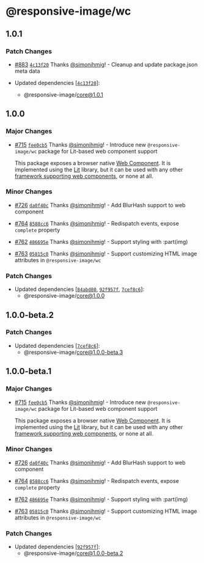 # @responsive-image/wc

## 1.0.1

### Patch Changes

- [#883](https://github.com/simonihmig/responsive-image/pull/883) [`4c13f20`](https://github.com/simonihmig/responsive-image/commit/4c13f20f912a5308a347695798a8bc0c7c4187a1) Thanks [@simonihmig](https://github.com/simonihmig)! - Cleanup and update package.json meta data

- Updated dependencies [[`4c13f20`](https://github.com/simonihmig/responsive-image/commit/4c13f20f912a5308a347695798a8bc0c7c4187a1)]:
  - @responsive-image/core@1.0.1

## 1.0.0

### Major Changes

- [#715](https://github.com/simonihmig/responsive-image/pull/715) [`fee0cb5`](https://github.com/simonihmig/responsive-image/commit/fee0cb5a6deb05556f556f1a5f25549fa9e05598) Thanks [@simonihmig](https://github.com/simonihmig)! - Introduce new `@responsive-image/wc` package for Lit-based web component support

  This package exposes a browser native [Web Component](https://developer.mozilla.org/en-US/docs/Web/API/Web_components#specifications). It is implemented using the [Lit](https://lit.dev/) library, but it can be used with any other [framework supporting web components](https://custom-elements-everywhere.com/), or none at all.

### Minor Changes

- [#726](https://github.com/simonihmig/responsive-image/pull/726) [`da0f40c`](https://github.com/simonihmig/responsive-image/commit/da0f40cfd1cfeca1b4005d6359a40b01c4f66b7d) Thanks [@simonihmig](https://github.com/simonihmig)! - Add BlurHash support to web component

- [#764](https://github.com/simonihmig/responsive-image/pull/764) [`8588cc6`](https://github.com/simonihmig/responsive-image/commit/8588cc6f8ed200c49353f7bd3652dd70e11aa9e2) Thanks [@simonihmig](https://github.com/simonihmig)! - Redispatch events, expose `complete` property

- [#762](https://github.com/simonihmig/responsive-image/pull/762) [`486695e`](https://github.com/simonihmig/responsive-image/commit/486695e083446f6a9c7deda5c086fbb641cee967) Thanks [@simonihmig](https://github.com/simonihmig)! - Support styling with :part(img)

- [#763](https://github.com/simonihmig/responsive-image/pull/763) [`05815c0`](https://github.com/simonihmig/responsive-image/commit/05815c0095c2d3f00d7dcc2028a7a224dad5e349) Thanks [@simonihmig](https://github.com/simonihmig)! - Support customizing HTML image attributes in `@responsive-image/wc`

### Patch Changes

- Updated dependencies [[`84abd80`](https://github.com/simonihmig/responsive-image/commit/84abd808faa6a869207396dd1a64caa695155677), [`92f957f`](https://github.com/simonihmig/responsive-image/commit/92f957fcc18fa9485a3f9591b77ca61ff3dd48dc), [`7cef8c6`](https://github.com/simonihmig/responsive-image/commit/7cef8c6a743c9ce6fa3879378705437cff11a22c)]:
  - @responsive-image/core@1.0.0

## 1.0.0-beta.2

### Patch Changes

- Updated dependencies [[`7cef8c6`](https://github.com/simonihmig/responsive-image/commit/7cef8c6a743c9ce6fa3879378705437cff11a22c)]:
  - @responsive-image/core@1.0.0-beta.3

## 1.0.0-beta.1

### Major Changes

- [#715](https://github.com/simonihmig/responsive-image/pull/715) [`fee0cb5`](https://github.com/simonihmig/responsive-image/commit/fee0cb5a6deb05556f556f1a5f25549fa9e05598) Thanks [@simonihmig](https://github.com/simonihmig)! - Introduce new `@responsive-image/wc` package for Lit-based web component support

  This package exposes a browser native [Web Component](https://developer.mozilla.org/en-US/docs/Web/API/Web_components#specifications). It is implemented using the [Lit](https://lit.dev/) library, but it can be used with any other [framework supporting web components](https://custom-elements-everywhere.com/), or none at all.

### Minor Changes

- [#726](https://github.com/simonihmig/responsive-image/pull/726) [`da0f40c`](https://github.com/simonihmig/responsive-image/commit/da0f40cfd1cfeca1b4005d6359a40b01c4f66b7d) Thanks [@simonihmig](https://github.com/simonihmig)! - Add BlurHash support to web component

- [#764](https://github.com/simonihmig/responsive-image/pull/764) [`8588cc6`](https://github.com/simonihmig/responsive-image/commit/8588cc6f8ed200c49353f7bd3652dd70e11aa9e2) Thanks [@simonihmig](https://github.com/simonihmig)! - Redispatch events, expose `complete` property

- [#762](https://github.com/simonihmig/responsive-image/pull/762) [`486695e`](https://github.com/simonihmig/responsive-image/commit/486695e083446f6a9c7deda5c086fbb641cee967) Thanks [@simonihmig](https://github.com/simonihmig)! - Support styling with :part(img)

- [#763](https://github.com/simonihmig/responsive-image/pull/763) [`05815c0`](https://github.com/simonihmig/responsive-image/commit/05815c0095c2d3f00d7dcc2028a7a224dad5e349) Thanks [@simonihmig](https://github.com/simonihmig)! - Support customizing HTML image attributes in `@responsive-image/wc`

### Patch Changes

- Updated dependencies [[`92f957f`](https://github.com/simonihmig/responsive-image/commit/92f957fcc18fa9485a3f9591b77ca61ff3dd48dc)]:
  - @responsive-image/core@1.0.0-beta.2
